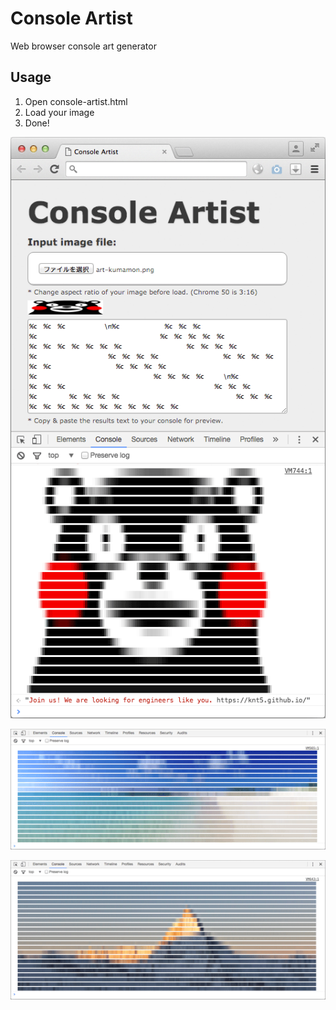 # Console Artist

Web browser console art generator

## Usage

1. Open console-artist.html
1. Load your image
1. Done!

![screen shot 1](screenshots/1.png)

![screen shot 2](screenshots/2.png)

![screen shot 3](screenshots/3.png)
